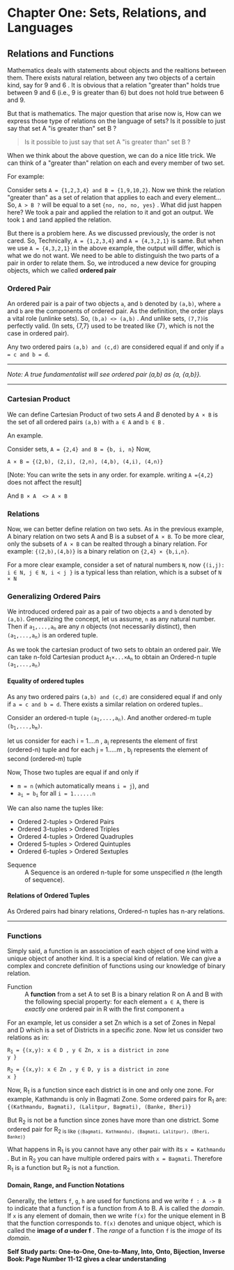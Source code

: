 Chapter One: Sets, Relations, and Languages
===============


## Relations and Functions

Mathematics deals with statements about objects and the realtions between them. There exists natural relation, between any two objects of a certain kind, say for 9 and 6 . It is obvious that a relation "greater than" holds true between 9 and 6 (i.e., 9 is greater than 6) but does not hold true between 6 and 9. 

But that is mathematics. The major question that arise now is, How can we express those type of relations on the language of sets? Is it possible to just say that set A "is greater than" set B ?


> Is it possible to just say that set A "is greater than" set B ?

When we think about the above question, we can do a nice litle trick. We can think of a "greater than" relation on each and every member of two set. 

For example:

Consider sets `A = {1,2,3,4} and B = {1,9,10,2}`. Now we think the relation "greater than" as a set of relation that applies to each and every element... So, `A > B ?` will be equal to a set `{no, no, no, yes}` . What did just happen here? We took a pair and applied the relation to it and got an output. We took `1` and `1`and applied the relation. 

But there is a problem here. As we discussed previously, the order is not cared. So, Technically, `A = {1,2,3,4}` and `A = {4,3,2,1}` is same. But when we use `A = {4,3,2,1}` in the above example, the output will differ, which is what we do not want. We need to be able to  distinguish the two parts of a pair in order to relate them. So, we introduced a new device for grouping objects, which we called **ordered pair**


### Ordered Pair
  
An ordered pair is a pair of two objects `a`, and `b` denoted by `(a,b)`, where `a` and `b` are the components of ordered pair.  As the definition, the order plays a vital role (unlinke sets). So, `(b,a) <> (a,b)` . And unlike sets, `(7,7)`is perfectly valid. (In sets, {7,7} used to be treated like {7}, which is not the case in ordered pair).

Any two ordered pairs `(a,b) and (c,d)` are considered equal if and only if `a = c and b = d`.

-------------------
*Note: A true fundamentalist will see ordered pair (a,b) as {a, {a,b}}.*

-------------------


### Cartesian Product

We can define Cartesian Product of two sets *A* and *B* denoted by `A × B` is the set of all ordered pairs `(a,b)` with `a ∈ A` and `b ∈ B` . 

An example.

Consider sets, `A = {2,4} and B = {b, i, n}` Now,

`A × B = {(2,b), (2,i), (2,n), (4,b), (4,i), (4,n)}`

[Note: You can write the sets in any order. for example. writing `A ={4,2}` does not affect the result] 

And `B × A  <> A × B`

### Relations

Now, we can better define relation on two sets. As in the previous example, A binary relation on two sets A and B is a subset of `A × B`. To be more clear, only the subsets of `A × B` can be realted through a binary relation. For example: `{(2,b),(4,b)}` is a binary relation on `{2,4} × {b,i,n}`. 

For a more clear example, consider a set of natural numbers `N`, now `{(i,j): i ∈ N, j ∈ N, i < j }` is a typical less than relation, which is a subset of `N × N`

### Generalizing Ordered Pairs

We introduced ordered pair as a pair of two objects `a` and `b` denoted by `(a,b)`. Generalizing the concept, let us assume, `n` as any natural number. Then if <code>a<sub>1</sub>,...,a<sub>n</sub></code> are any *n* objects (not necessarily distinct), then <code>(a<sub>1</sub>,...,a<sub>n</sub>)</code> is an ordered tuple.  

As we took the cartesian product of two sets to obtain an ordered pair. We can take n-fold Cartesian product <code>A<sub>1</sub>×...×A<sub>n</sub></code> to obtain an Ordered-n tuple <code>(a<sub>1</sub>,...,a<sub>n</sub>)</code>

#### Equality of ordered tuples
As any two ordered pairs `(a,b) and (c,d)` are considered equal if and only if `a = c and b = d`. There exists a similar relation on ordered tuples..

Consider an ordered-n tuple <code>(a<sub>1</sub>,...,a<sub>n</sub>)</code>.
And another ordered-m tuple <code>(b<sub>1</sub>,...,b<sub>m</sub>)</code>.

let us consider for each i = 1....n , a<sub>i</sub> represents the element of first (ordered-n) tuple
and for each j = 1.....m ,  b<sub>j</sub> represents the element of second (ordered-m) tuple

Now, Those two tuples are equal if and only if
- `m = n`  (which automatically means `i = j`), and
-  <code>a<sub>i</sub> = b<sub>i</code> for all `i = 1......n` 


We can also name  the tuples like:
+ Ordered 2-tuples > Ordered Pairs
+ Ordered 3-tuples > Ordered Triples
+ Ordered 4-tuples > Ordered Quadruples
+ Ordered 5-tuples > Ordered Quintuples
+ Ordered 6-tuples > Ordered Sextuples


<dl>
<dt> Sequence </dt>
<dd>
A Sequence is an ordered n-tuple for some unspecified <em>n</em> (the length of sequence). 
</dd>
</dl>


#### Relations of Ordered Tuples

As Ordered pairs had binary relations, Ordered-n tuples has n-ary relations.  

--------

### Functions

Simply said, a function is an association of each object of one kind with a unique object of another kind. It is a special kind of relation.  We can give a complex and concrete definition of functions using our knowledge of binary relation. 

<dl>
<dt> Function </dt>
<dd> A <strong>function</strong> from a set A to set B is a binary relation R on A and B with the following special property: for each element <code>a ∈ A</code>, there is <em>exactly one</em> ordered pair in R with the first component <code>a</code> </dd>
</dl>

For an example, let us consider a set Zn which is a set of Zones in Nepal and D which is a set of Districts in a specific zone. Now let us consider two relations as in:

<code>R<sub>1</sub> =  {(x,y): x ∈ D , y ∈ Zn, x is a district in zone y }</code>

<code>R<sub>2</sub> =  {(x,y): x ∈ Zn , y ∈ D, y is a district in zone x }</code>

Now, R<sub>1</sub> is a function since each district is in one and only one zone. For example, Kathmandu is only in Bagmati Zone. Some ordered pairs for R<sub>1</sub> are: `{(Kathmandu, Bagmati), (Lalitpur, Bagmati), (Banke, Bheri)}`

But R<sub>2</sub> is not be a function since  zones have more than one district. Some ordered pair for R<sub>2 is like `{(Bagmati, Kathmandu), (Bagmati, Lalitpur), (Bheri, Banke)}`

What happens in R<sub>1</sub> is you cannot have any other pair with its `x = Kathmandu` . But in R<sub>2</sub> you can have multiple ordered pairs with `x = Bagmati`. Therefore R<sub>1</sub> is a function but R<sub>2</sub> is not a function. 


#### Domain, Range, and Function Notations

Generally, the letters `f`, `g`, `h` are used for functions and we write  `f : A -> B` to indicate that a function f is a function from A to B. A is called the *domain*. If `x` is any element of domain, then we write `f(x)` for the unique element in B that the function corresponds to. `f(x)` denotes and unique object, which is called the **image of *a* under f** . The *range*  of a function  `f` is the *image* of its *domain*.

**Self Study parts: One-to-One, One-to-Many, Into, Onto, Bijection, Inverse**
**Book: Page Number 11-12 gives a clear understanding**
